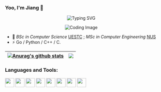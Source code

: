 
  
### Yoo, I'm Jiang 👋 

  <!-- dynamic typing effect 动态打字效果 -->

  <div align="center">
      <img src="https://readme-typing-svg.demolab.com?font=Fira+Code&pause=1000&width=435&lines=println(%22Hello%2C%20World%22);Jiang Xavier&center=true&size=27" alt="Typing SVG" />
  </div>

<p align="center">
  <img src="https://cdn.jsdelivr.net/gh/sun0225SUN/sun0225SUN/assets/images/coding.gif" alt="Coding Image"/>
</p>



- 🍻  _BSc in Computer Science_ [UESTC](https://www.uestc.edu.cn) ;  _MSc in Computer Engineering_ [NUS](https://www.nus.edu.sg/)
- ⚡ Go / Python / C++ / C.

<!-- 
  <div>
  - ✍️
      <img src="https://komarev.com/ghpvc/?username=JiangXavier&label=Views&color=0e75b6&style=flat" alt="访问量统计" />
  </div>   
-->


| <a href="https://github.com/JiangXavier/github-readme-stats"><img align="center" src="https://github-readme-stats.vercel.app/api?username=JiangXavier&show_icons=true&theme=buefy&hide_border=true" alt="Anurag's github stats" /></a> | <a href="https://github.com/JiangXavier/github-readme-stats"><img align="center" src="https://github-readme-stats.vercel.app/api/top-langs/?username=JiangXavier&layout=compact&theme=buefy&hide_border=true" /></a> |
| ------------- | ------------- |
<!-- 之前的主题theme:tokyonight -->
### Languages and Tools:  
<div>
  <img height="30" src="https://img.shields.io/badge/C/C++-blue.svg" />
  <img height="30" src="https://img.shields.io/badge/Python-orange.svg" />
  <img height="30" src="https://img.shields.io/badge/Golang-blue.svg" />
  <img height="30" src="https://img.shields.io/badge/JavaScript-pink.svg" />
  <img height="30" src="https://img.shields.io/badge/Redis-red.svg" />
  <img height="30" src="https://img.shields.io/badge/Nginx-green.svg" />
  <img height="30" src="https://img.shields.io/badge/Mysql-orange.svg" />
  <img height="30" src="https://img.shields.io/badge/Linux-purple.svg" />
<div>
  
<!-- ### Leetcode: 
  
![LeetCode Stats](https://leetcard.jacoblin.cool/jexoelly?theme=light&font=Roboto%20Flex&site=cn) -->
